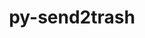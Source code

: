 ---
title: "py-send2trash"
layout: cache
categories: [package, develop-2024-11-03]
meta: {"versions": ["1.8.3"], "compilers": ["gcc@=11.1.0", "gcc@=11.4.0", "gcc@=9.4.0", "oneapi@=2024.2.1"], "oss": ["ubuntu20.04", "ubuntu22.04"], "platforms": ["linux"], "targets": ["neoverse_v1", "neoverse_v2", "ppc64le", "x86_64_v3"], "stacks": ["data-vis-sdk", "e4s", "e4s-neoverse-v2", "e4s-neoverse_v1", "e4s-oneapi", "e4s-power", "root"], "num_specs": 9, "num_specs_by_stack": {"e4s-power": 1, "root": 9, "data-vis-sdk": 2, "e4s-neoverse_v1": 1, "e4s-neoverse-v2": 1, "e4s": 2, "e4s-oneapi": 2}}
spec_details: [{"hash": "fdxltyul777gvxh3rl4p44bov7oaelv5", "compiler": "gcc@=9.4.0", "versions": ["1.8.3"], "os": "ubuntu20.04", "platform": "linux", "target": "ppc64le", "variants": ["build_system=python_pip"], "stacks": ["e4s-power", "root"], "size": "-", "tarball": "https://binaries.spack.io/develop-2024-11-03/build_cache/linux-ubuntu20.04-ppc64le/gcc-9.4.0/py-send2trash-1.8.3/linux-ubuntu20.04-ppc64le-gcc-9.4.0-py-send2trash-1.8.3-fdxltyul777gvxh3rl4p44bov7oaelv5.spack"}, {"hash": "lp2sb6t2rkv46a24u7xy5eltbtdouwrt", "compiler": "gcc@=11.1.0", "versions": ["1.8.3"], "os": "ubuntu20.04", "platform": "linux", "target": "x86_64_v3", "variants": ["build_system=python_pip"], "stacks": ["data-vis-sdk", "root"], "size": "-", "tarball": "https://binaries.spack.io/develop-2024-11-03/build_cache/linux-ubuntu20.04-x86_64_v3/gcc-11.1.0/py-send2trash-1.8.3/linux-ubuntu20.04-x86_64_v3-gcc-11.1.0-py-send2trash-1.8.3-lp2sb6t2rkv46a24u7xy5eltbtdouwrt.spack"}, {"hash": "hwf2qieamooxjwlhbzosqmyzjb35ssae", "compiler": "gcc@=11.1.0", "versions": ["1.8.3"], "os": "ubuntu20.04", "platform": "linux", "target": "x86_64_v3", "variants": ["build_system=python_pip"], "stacks": ["data-vis-sdk", "root"], "size": "-", "tarball": "https://binaries.spack.io/develop-2024-11-03/build_cache/linux-ubuntu20.04-x86_64_v3/gcc-11.1.0/py-send2trash-1.8.3/linux-ubuntu20.04-x86_64_v3-gcc-11.1.0-py-send2trash-1.8.3-hwf2qieamooxjwlhbzosqmyzjb35ssae.spack"}, {"hash": "al563rwx3l2qfupw46x3wqk3jd3mfmyp", "compiler": "gcc@=11.4.0", "versions": ["1.8.3"], "os": "ubuntu22.04", "platform": "linux", "target": "neoverse_v1", "variants": ["build_system=python_pip"], "stacks": ["e4s-neoverse_v1", "root"], "size": "-", "tarball": "https://binaries.spack.io/develop-2024-11-03/build_cache/linux-ubuntu22.04-neoverse_v1/gcc-11.4.0/py-send2trash-1.8.3/linux-ubuntu22.04-neoverse_v1-gcc-11.4.0-py-send2trash-1.8.3-al563rwx3l2qfupw46x3wqk3jd3mfmyp.spack"}, {"hash": "jsowwm4byiryqfzf4x2g5s4ttrldvjmi", "compiler": "gcc@=11.4.0", "versions": ["1.8.3"], "os": "ubuntu22.04", "platform": "linux", "target": "neoverse_v2", "variants": ["build_system=python_pip"], "stacks": ["root", "e4s-neoverse-v2"], "size": "-", "tarball": "https://binaries.spack.io/develop-2024-11-03/build_cache/linux-ubuntu22.04-neoverse_v2/gcc-11.4.0/py-send2trash-1.8.3/linux-ubuntu22.04-neoverse_v2-gcc-11.4.0-py-send2trash-1.8.3-jsowwm4byiryqfzf4x2g5s4ttrldvjmi.spack"}, {"hash": "oou6vs55dxvikmt4tlztvxc3uenieh4q", "compiler": "gcc@=11.4.0", "versions": ["1.8.3"], "os": "ubuntu22.04", "platform": "linux", "target": "x86_64_v3", "variants": ["build_system=python_pip"], "stacks": ["e4s", "root"], "size": "-", "tarball": "https://binaries.spack.io/develop-2024-11-03/build_cache/linux-ubuntu22.04-x86_64_v3/gcc-11.4.0/py-send2trash-1.8.3/linux-ubuntu22.04-x86_64_v3-gcc-11.4.0-py-send2trash-1.8.3-oou6vs55dxvikmt4tlztvxc3uenieh4q.spack"}, {"hash": "jxyie7wz62xw4jxvzq4ewr4afakbydzf", "compiler": "gcc@=11.4.0", "versions": ["1.8.3"], "os": "ubuntu22.04", "platform": "linux", "target": "x86_64_v3", "variants": ["build_system=python_pip"], "stacks": ["e4s", "root"], "size": "-", "tarball": "https://binaries.spack.io/develop-2024-11-03/build_cache/linux-ubuntu22.04-x86_64_v3/gcc-11.4.0/py-send2trash-1.8.3/linux-ubuntu22.04-x86_64_v3-gcc-11.4.0-py-send2trash-1.8.3-jxyie7wz62xw4jxvzq4ewr4afakbydzf.spack"}, {"hash": "fk5256aetjmabhj4n3efwxldxawodji7", "compiler": "oneapi@=2024.2.1", "versions": ["1.8.3"], "os": "ubuntu22.04", "platform": "linux", "target": "x86_64_v3", "variants": ["build_system=python_pip"], "stacks": ["e4s-oneapi", "root"], "size": "-", "tarball": "https://binaries.spack.io/develop-2024-11-03/build_cache/linux-ubuntu22.04-x86_64_v3/oneapi-2024.2.1/py-send2trash-1.8.3/linux-ubuntu22.04-x86_64_v3-oneapi-2024.2.1-py-send2trash-1.8.3-fk5256aetjmabhj4n3efwxldxawodji7.spack"}, {"hash": "rnp356igreyss4uqcx556cumilv5y56x", "compiler": "oneapi@=2024.2.1", "versions": ["1.8.3"], "os": "ubuntu22.04", "platform": "linux", "target": "x86_64_v3", "variants": ["build_system=python_pip"], "stacks": ["e4s-oneapi", "root"], "size": "-", "tarball": "https://binaries.spack.io/develop-2024-11-03/build_cache/linux-ubuntu22.04-x86_64_v3/oneapi-2024.2.1/py-send2trash-1.8.3/linux-ubuntu22.04-x86_64_v3-oneapi-2024.2.1-py-send2trash-1.8.3-rnp356igreyss4uqcx556cumilv5y56x.spack"}]
---